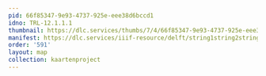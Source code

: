 ```yaml
---
pid: 66f85347-9e93-4737-925e-eee38d6bccd1
idno: TRL-12.1.1.1
thumbnail: https://dlc.services/thumbs/7/4/66f85347-9e93-4737-925e-eee38d6bccd1/full/400,339/0/default.jpg
manifest: https://dlc.services/iiif-resource/delft/string1string2string3/kaartenproject-2007/TRL-12.1.1.1
order: '591'
layout: map
collection: kaartenproject
---
```

